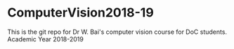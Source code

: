 # ComputerVision2018-19
This is the git repo for Dr W. Bai's computer vision course for DoC students. Academic Year 2018-2019
